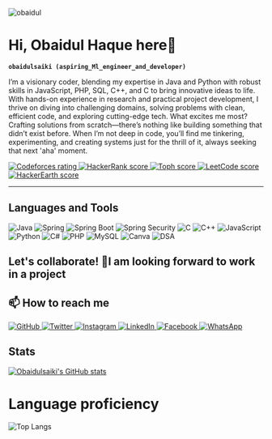 <p align="left"> <img src="https://komarev.com/ghpvc/?username=obaidulsaiki&label=Profile%20views&color=0e75b6&style=flat" alt="obaidul" /> </p>


# Hi, Obaidul Haque here👋
**`obaidulsaiki (aspiring_Ml_engineer_and_developer)`**

I’m a visionary coder, blending my expertise in Java and Python with robust skills in JavaScript, PHP, SQL, C++, and C to bring innovative ideas to life. With hands-on experience in research and practical project development, I thrive on diving into challenging domains, solving problems with clean, efficient code, and exploring cutting-edge tech. What excites me most? Crafting solutions from scratch—there’s nothing like building something that didn’t exist before. When I’m not deep in code, you’ll find me tinkering, experimenting, and creating systems just for the thrill of it, always seeking that next 'aha' moment.

<p align="left">
   <a href="https://codeforces.com/profile/obaidulsaiki">
      <img alt="Codeforces rating" title="Codeforces rating" src="https://custom-icon-badges.demolab.com/badge/Codeforces-267-%23E05D44?style=for-the-badge&labelColor=CE4630&logo=codeforces&logoColor=white"/>
   </a><a href="https://www.hackerrank.com/profile/Obaidulsaiki">
      <img alt="HackerRank score" title="HackerRank score" src="https://custom-icon-badges.demolab.com/badge/HackerRank-67-%2355960c?style=for-the-badge&labelColor=488207&logo=hackerrank&logoColor=white"/>
   </a>
   <a href="https://toph.co/u/obaidulsaiki">
      <img alt="Toph score" title="Toph score" src="https://custom-icon-badges.demolab.com/badge/Toph-72-%23236ad3?style=for-the-badge&labelColor=1155ba&logo=toph&logoColor=white"/>
   </a>
	<a href="https://leetcode.com/u/obaidulsaiki/">
      <img alt="LeetCode score" title="LeetCode score" src="https://custom-icon-badges.demolab.com/badge/LeetCode-01-%23005588?style=for-the-badge&labelColor=003366&logo=leetcode&logoColor=white"/>
   </a>
   <a href="https://www.hackerearth.com/@saki.obidul">
      <img alt="HackerEarth score" title="HackerEarth score" src="https://custom-icon-badges.demolab.com/badge/HackerEarth-12-%23E1AD0E?style=for-the-badge&labelColor=C79600&logo=hackerearth&logoColor=white"/>
   </a>
</p>

---
   
##  Languages and Tools 
<p align="left">
   <img alt="Java" title="Java" src="https://custom-icon-badges.demolab.com/badge/Java-%23007396?style=for-the-badge&labelColor=007396&logo=java&logoColor=white"/>
   <img alt="Spring" title="Spring Framework" src="https://custom-icon-badges.demolab.com/badge/Spring-%236DB33F?style=for-the-badge&labelColor=6DB33F&logo=spring&logoColor=white"/>
   <img alt="Spring Boot" title="Spring Boot" src="https://custom-icon-badges.demolab.com/badge/Spring Boot-%236DB33F?style=for-the-badge&labelColor=6DB33F&logo=springboot&logoColor=white"/>
   <img alt="Spring Security" title="Spring Security" src="https://custom-icon-badges.demolab.com/badge/Security-%236DB33F?style=for-the-badge&labelColor=4CAF50&logo=springsecurity&logoColor=white"/>
   <img alt="C" title="C" src="https://custom-icon-badges.demolab.com/badge/C-%2300599C?style=for-the-badge&labelColor=00599C&logo=c&logoColor=white"/>
   <img alt="C++" title="C++" src="https://custom-icon-badges.demolab.com/badge/C++-%2300599C?style=for-the-badge&labelColor=00599C&logo=cplusplus&logoColor=white"/>
   <img alt="JavaScript" title="JavaScript" src="https://custom-icon-badges.demolab.com/badge/JavaScript-%23F7DF1E?style=for-the-badge&labelColor=F7DF1E&logo=javascript&logoColor=black"/>
   <img alt="Python" title="Python" src="https://custom-icon-badges.demolab.com/badge/Python-%233776AB?style=for-the-badge&labelColor=3776AB&logo=python&logoColor=white"/>
   <img alt="C#" title="C#" src="https://custom-icon-badges.demolab.com/badge/C%23-%23239120?style=for-the-badge&labelColor=239120&logo=c-sharp&logoColor=white"/>
   <img alt="PHP" title="PHP" src="https://custom-icon-badges.demolab.com/badge/PHP-%23777BB4?style=for-the-badge&labelColor=777BB4&logo=php&logoColor=white"/>
   <img alt="MySQL" title="MySQL" src="https://custom-icon-badges.demolab.com/badge/MySQL-%234479A1?style=for-the-badge&labelColor=4479A1&logo=mysql&logoColor=white"/>
   <img alt="Canva" title="Canva" src="https://custom-icon-badges.demolab.com/badge/Canva-%2300C4CC?style=for-the-badge&labelColor=00C4CC&logo=canva&logoColor=white"/>
   
   <img alt="DSA" title="Data Structures & Algorithms" src="https://custom-icon-badges.demolab.com/badge/DSA-%23212121?style=for-the-badge&labelColor=212121&logo=code&logoColor=white"/>
</p>

  
## Let's collaborate! 🤝I am looking forward to work in a project 
## 📫 How to reach me

<p align="left">
   <a href="https://github.com/obaidulsaiki">
      <img alt="GitHub" title="GitHub" src="https://custom-icon-badges.demolab.com/badge/GitHub-%23236ad3?style=for-the-badge&labelColor=1155ba&logo=github&logoColor=white"/>
   </a>
   <a href="https://twitter.com/obaidulsaiki">
      <img alt="Twitter" title="Twitter" src="https://custom-icon-badges.demolab.com/badge/Twitter-%231DA1F2?style=for-the-badge&labelColor=1A91DA&logo=twitter&logoColor=white"/>
   </a>
   <a href="https://www.instagram.com/obaidulsaiki">
      <img alt="Instagram" title="Instagram" src="https://custom-icon-badges.demolab.com/badge/Instagram-%23E1306C?style=for-the-badge&labelColor=C13584&logo=instagram&logoColor=white"/>
   </a>
   <a href="https://www.linkedin.com/in/obaidulsaiki">
      <img alt="LinkedIn" title="LinkedIn" src="https://custom-icon-badges.demolab.com/badge/LinkedIn-%230A66C2?style=for-the-badge&labelColor=0A66C2&logo=linkedin&logoColor=white"/>
   </a>
   <a href="https://www.facebook.com/obidul.saki ">
      <img alt="Facebook" title="Facebook" src="https://custom-icon-badges.demolab.com/badge/Facebook-%2340A3E8?style=for-the-badge&labelColor=3b5998&logo=facebook&logoColor=white"/>
   </a>
	<a href="https://wa.me/8801883440377">
      <img alt="WhatsApp" title="WhatsApp" src="https://custom-icon-badges.demolab.com/badge/WhatsApp-%2394C25E?style=for-the-badge&labelColor=25D366&logo=whatsapp&logoColor=white"/>
   </a>
</p>

## Stats  
[![Obaidulsaiki's GitHub stats](https://github-readme-stats.vercel.app/api?username=obaidulsaiki)](https://github.com/obaidulsaiki/github-readme-stats)

# Language proficiency   
![Top Langs](https://github-readme-stats.vercel.app/api/top-langs/?username=obaidulsaiki&layout=compact)
